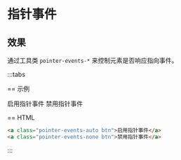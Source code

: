 # 指针事件

## 效果

通过工具类 `pointer-events-*` 来控制元素是否响应指向事件。

:::tabs

== 示例

<Example class="flex flex-wrap gap-6 p-6">
  <StyleTile
    label="pointer-events-auto"
    name="pointer-events-auto"
    tileClass="w-32 h-16"
    labelClass="font-mono text-sm"
  >
    <a class="pointer-events-auto btn">启用指针事件</a>
  </StyleTile>
  <StyleTile
    label="pointer-events-none"
    name="pointer-events-none"
    tileClass="w-32 h-16"
    labelClass="font-mono text-sm"
  >
    <a class="pointer-events-none btn">禁用指针事件</a>
  </StyleTile>
</Example>

== HTML

```html
<a class="pointer-events-auto btn">启用指针事件</a>
<a class="pointer-events-none btn">禁用指针事件</a>
```

:::
